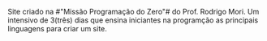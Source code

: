 Site criado na #"Missão Programação do Zero"# do Prof. Rodrigo Mori.
Um intensivo de 3(três) dias que ensina iniciantes na programção as principais linguagens para criar um site. 
